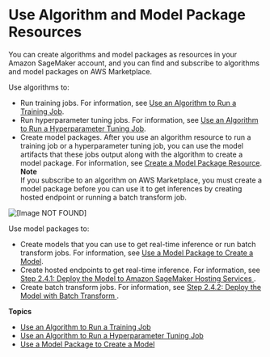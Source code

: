 # Use Algorithm and Model Package Resources<a name="sagemaker-mkt-buy"></a>

You can create algorithms and model packages as resources in your Amazon SageMaker account, and you can find and subscribe to algorithms and model packages on AWS Marketplace\.

Use algorithms to:
+ Run training jobs\. For information, see [Use an Algorithm to Run a Training Job](sagemaker-mkt-algo-train.md)\.
+ Run hyperparameter tuning jobs\. For information, see [Use an Algorithm to Run a Hyperparameter Tuning Job](sagemaker-mkt-algo-tune.md)\.
+ Create model packages\. After you use an algorithm resource to run a training job or a hyperparameter tuning job, you can use the model artifacts that these jobs output along with the algorithm to create a model package\. For information, see [Create a Model Package Resource](sagemaker-mkt-create-model-package.md)\.
**Note**  
If you subscribe to an algorithm on AWS Marketplace, you must create a model package before you can use it to get inferences by creating hosted endpoint or running a batch transform job\.

![\[Image NOT FOUND\]](http://docs.aws.amazon.com/sagemaker/latest/dg/images/mkt-buyer-workflow.png)

Use model packages to:
+ Create models that you can use to get real\-time inference or run batch transform jobs\. For information, see [Use a Model Package to Create a Model](sagemaker-mkt-model-pkg-model.md)\.
+ Create hosted endpoints to get real\-time inference\. For information, see [Step 2\.4\.1: Deploy the Model to Amazon SageMaker Hosting Services ](ex1-deploy-model.md)\.
+ Create batch transform jobs\. For information, see [Step 2\.4\.2: Deploy the Model with Batch Transform ](ex1-batch-transform.md)\.

**Topics**
+ [Use an Algorithm to Run a Training Job](sagemaker-mkt-algo-train.md)
+ [Use an Algorithm to Run a Hyperparameter Tuning Job](sagemaker-mkt-algo-tune.md)
+ [Use a Model Package to Create a Model](sagemaker-mkt-model-pkg-model.md)